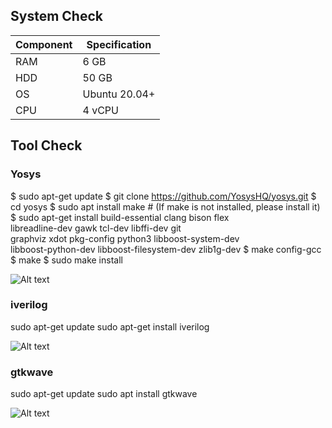 ## System Check

| Component | Specification   |
|-----------|-----------------|
| RAM       | 6 GB            |
| HDD       | 50 GB           |
| OS        | Ubuntu 20.04+   |
| CPU       | 4 vCPU          |

## Tool Check

### Yosys
$ sudo apt-get update
$ git clone https://github.com/YosysHQ/yosys.git
$ cd yosys
$ sudo apt install make   # (If make is not installed, please install it)
$ sudo apt-get install build-essential clang bison flex \
  libreadline-dev gawk tcl-dev libffi-dev git \
  graphviz xdot pkg-config python3 libboost-system-dev \
  libboost-python-dev libboost-filesystem-dev zlib1g-dev
$ make config-gcc
$ make
$ sudo make install

![Alt text](.Week0/images/yosys.png)


### iverilog
sudo apt-get update
sudo apt-get install iverilog

![Alt text](.Week0/images/iverilog.png)


### gtkwave
sudo apt-get update
sudo apt install gtkwave 

![Alt text](.Week0/images/gtkwave.png)
